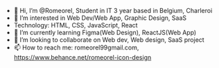 - 👋 Hi, I’m @Romeorel, Student in IT 3 year based in Belgium, Charleroi
- 👀 I’m interested in Web Dev/Web App, Graphic Design, SaaS
- Technology: HTML, CSS, JavaScript, React
- 🌱 I’m currently learning Figma(Web Design), ReactJS(Web App)
- 💞️ I’m looking to collaborate on Web dev, Web design, SaaS project
- 📫 How to reach me:
   romeorel99gmail.com, 
   https://www.behance.net/romeorel-icon-design
<!---
Romeorel/Romeorel is a ✨ special ✨ repository because its `README.md` (this file) appears on your GitHub profile.
You can click the Preview link to take a look at your changes.
--->
